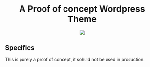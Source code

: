 <div align="center"><h1>A Proof of concept Wordpress Theme</h1></div>
<div align="center"><img src="media/epsilon-shot.png"></div>

## Specifics
This is purely a proof of concept, it sohuld not be used in production.